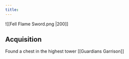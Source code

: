 ```yaml
---
title:
---
```


![[Fell Flame Sword.png |200]]

## Acquisition

Found a chest in the highest tower [[Guardians Garrison]]
